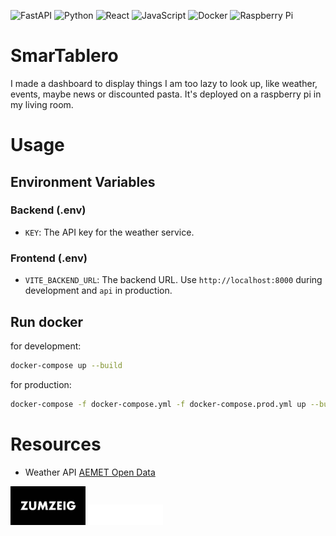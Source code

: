![FastAPI](https://img.shields.io/badge/FastAPI-009688?style=for-the-badge&logo=fastapi&logoColor=white)
![Python](https://img.shields.io/badge/Python-3776AB?style=for-the-badge&logo=python&logoColor=white)
![React](https://img.shields.io/badge/React-61DAFB?style=for-the-badge&logo=react&logoColor=white)
![JavaScript](https://img.shields.io/badge/JavaScript-F7DF1E?style=for-the-badge&logo=javascript&logoColor=black)
![Docker](https://img.shields.io/badge/Docker-2496ED?style=for-the-badge&logo=docker&logoColor=white)
![Raspberry Pi](https://img.shields.io/badge/Raspberry%20Pi-A22846?style=for-the-badge&logo=raspberry-pi&logoColor=white)

# SmarTablero

I made a dashboard to display things I am too lazy to look up, like weather, events, maybe news or discounted pasta. 
It's deployed on a raspberry pi in my living room.

# Usage

## Environment Variables

### Backend (.env)

-  `KEY`: The API key for the weather service.

### Frontend (.env)

-  `VITE_BACKEND_URL`: The backend URL. Use `http://localhost:8000` during development and `api` in production.

## Run docker

for development:

```bash
docker-compose up --build
```

for production:

```bash
docker-compose -f docker-compose.yml -f docker-compose.prod.yml up --build -d
```

# Resources

-  Weather API [AEMET Open Data](https://opendata.aemet.es/centrodedescargas/inicio)

<img src="frontend/src/assets/zumzeig.png" width="120" alt="zumzeig"/>

<img src="frontend/src/assets/Logo-Marula-Cafe.png" width="120" alt="zumzeig"/>
